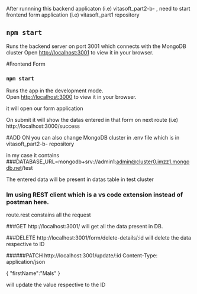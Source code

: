 After runnning this backend applicaton (i.e) vitasoft_part2-b- , need to start frontend form application (i.e) vitasoft_part1 repository
## `npm start`
 Runs the backend server on port 3001
 which connects with the MongoDB cluster
 Open [http://localhost:3001](http://localhost:3001) to view it in your browser.
 
 
 #Frontend Form
 ### `npm start`

Runs the app in the development mode.\
Open [http://localhost:3000](http://localhost:3000) to view it in your browser.

 
it will open our form application

On submit it will show the datas entered in that form on next route (i.e) http://localhost:3000/success


#ADD ON
you can also change MongoDB cluster in .env file which is in  vitasoft_part2-b- repository

in my case it contains
###DATABASE_URL=mongodb+srv://admin1:admin@cluster0.imzz1.mongodb.net/test

The entered data will be present in datas table in test cluster
 
### Im using REST client which is a vs code extension instead of postman here.
route.rest constains all the request

###GET http://localhost:3001/
will get all the data present in DB.

###DELETE http://localhost:3001/form/delete-details/:id
will delete the data respective to ID

######PATCH http://localhost:3001/update/:id
Content-Type: application/json

{
    "firstName":"Mals"
}

will update the value respective to the ID
